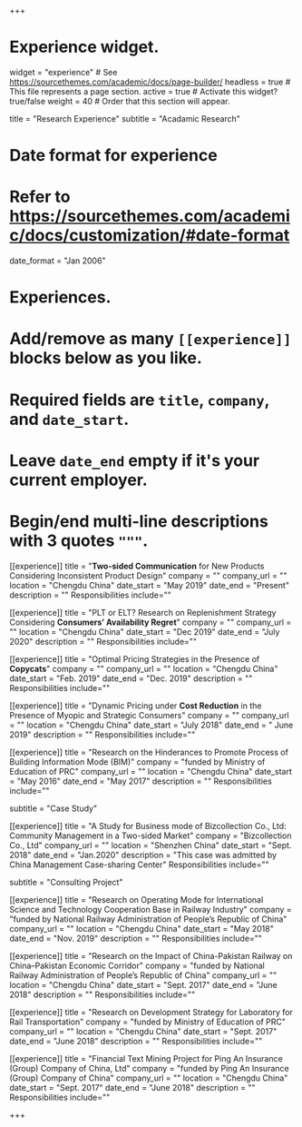 +++
# Experience widget.
widget = "experience"  # See https://sourcethemes.com/academic/docs/page-builder/
headless = true  # This file represents a page section.
active = true  # Activate this widget? true/false
weight = 40  # Order that this section will appear.

title = "Research Experience"
subtitle = "Acadamic Research"

# Date format for experience
#   Refer to https://sourcethemes.com/academic/docs/customization/#date-format
date_format = "Jan 2006"

# Experiences.
#   Add/remove as many `[[experience]]` blocks below as you like.
#   Required fields are `title`, `company`, and `date_start`.
#   Leave `date_end` empty if it's your current employer.
#   Begin/end multi-line descriptions with 3 quotes `"""`.


[[experience]]
  title = "**Two-sided Communication** for New Products Considering Inconsistent Product Design"
  company = ""
  company_url = ""
  location = "Chengdu China"
  date_start = "May 2019"
  date_end = "Present"
  description = ""
  Responsibilities include=""
  
 [[experience]]
  title = "PLT or ELT? Research on Replenishment Strategy Considering **Consumers’ Availability Regret**"
  company = ""
  company_url = ""
  location = "Chengdu China"
  date_start = "Dec 2019"
  date_end = "July 2020"
  description = ""
  Responsibilities include=""
  
[[experience]]
  title = "Optimal Pricing Strategies in the Presence of **Copycats**"
  company = ""
  company_url = ""
  location = "Chengdu China"
  date_start = "Feb. 2019"
  date_end = "Dec. 2019"
  description = ""
  Responsibilities include=""

 [[experience]]
  title = "Dynamic Pricing under **Cost Reduction** in the Presence of Myopic and Strategic Consumers"
  company = ""
  company_url = ""
  location = "Chengdu China"
  date_start = "July 2018"
  date_end = " June 2019"
  description = ""
  Responsibilities include=""

 [[experience]]
  title = "Research on the Hinderances to Promote Process of Building Information Mode (BIM)"
  company = "funded by Ministry of Education of PRC"
  company_url = ""
  location = "Chengdu China"
  date_start = "May 2016"
  date_end = "May 2017"
  description = ""
  Responsibilities include="" 
  
subtitle = "Case Study"

 [[experience]]
  title = "A Study for Business mode of Bizcollection Co., Ltd: Community Management in a Two-sided Market"
  company = "Bizcollection Co., Ltd"
  company_url = ""
  location = "Shenzhen China"
  date_start = "Sept. 2018"
  date_end = "Jan.2020"
  description = "This case was admitted by China Management Case-sharing Center"
  Responsibilities include=""

subtitle = "Consulting Project"

[[experience]]
  title = "Research on Operating Mode for International Science and Technology Cooperation Base in Railway Industry"
  company = "funded by National Railway Administration of People’s Republic of China"
  company_url = ""
  location = "Chengdu China"
  date_start = "May 2018"
  date_end = "Nov. 2019"
  description = ""
  Responsibilities include=""
  
[[experience]]
  title = "Research on the Impact of China-Pakistan Railway on China–Pakistan Economic Corridor"
  company = "funded by National Railway Administration of People’s Republic of China"
  company_url = ""
  location = "Chengdu China"
  date_start = "Sept. 2017"
  date_end = "June 2018"
  description = ""
  Responsibilities include=""
 
[[experience]]
  title = "Research on Development Strategy for Laboratory for Rail Transportation"
  company = "funded by Ministry of Education of PRC"
  company_url = ""
  location = "Chengdu China"
  date_start = "Sept. 2017"
  date_end = "June 2018"
  description = ""
  Responsibilities include=""
 
 [[experience]]
  title = "Financial Text Mining Project for Ping An Insurance (Group) Company of China, Ltd"
  company = "funded by Ping An Insurance (Group) Company of China"
  company_url = ""
  location = "Chengdu China"
  date_start = "Sept. 2017"
  date_end = "June 2018"
  description = ""
  Responsibilities include=""
  
 
+++
